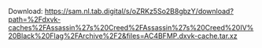 Download: https://sam.nl.tab.digital/s/oZRKz5So2B8gbzY/download?path=%2Fdxvk-caches%2FAssassin%27s%20Creed%2FAssassin%27s%20Creed%20IV%20Black%20Flag%2FArchive%2F2&files=AC4BFMP.dxvk-cache.tar.xz
